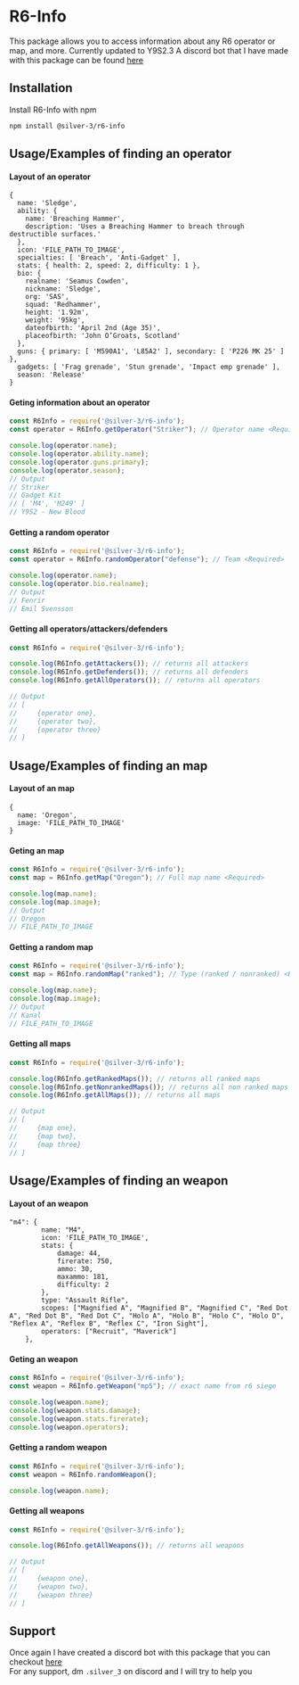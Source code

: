
# R6-Info

This package allows you to access information about any R6 operator or map, and more. Currently updated to Y9S2.3 
A discord bot that I have made with this package can be found [here](https://github.com/Silver-3/R6-operator)

## Installation

Install R6-Info with npm

```bash
npm install @silver-3/r6-info
```
    
## Usage/Examples of finding an operator

#### Layout of an operator
```batch
{
  name: 'Sledge',
  ability: {
    name: 'Breaching Hammer',
    description: 'Uses a Breaching Hammer to breach through destructible surfaces.'
  },
  icon: 'FILE_PATH_TO_IMAGE',
  specialties: [ 'Breach', 'Anti-Gadget' ],
  stats: { health: 2, speed: 2, difficulty: 1 },
  bio: {
    realname: 'Seamus Cowden',
    nickname: 'Sledge',
    org: 'SAS',
    squad: 'Redhammer',
    height: '1.92m',
    weight: '95kg',
    dateofbirth: 'April 2nd (Age 35)',
    placeofbirth: 'John O’Groats, Scotland'
  },
  guns: { primary: [ 'M590A1', 'L85A2' ], secondary: [ 'P226 MK 25' ] },
  gadgets: [ 'Frag grenade', 'Stun grenade', 'Impact emp grenade' ],
  season: 'Release'
}
```

#### Geting information about an operator
```javascript
const R6Info = require('@silver-3/r6-info');
const operator = R6Info.getOperator("Striker"); // Operator name <Required>

console.log(operator.name);
console.log(operator.ability.name);
console.log(operator.guns.primary);
console.log(operator.season);
// Output
// Striker
// Gadget Kit
// [ 'M4', 'M249' ]
// Y9S2 - New Blood
```

#### Getting a random operator
```javascript
const R6Info = require('@silver-3/r6-info');
const operator = R6Info.randomOperator("defense"); // Team <Required>

console.log(operator.name);
console.log(operator.bio.realname);
// Output
// Fenrir
// Emil Svensson
```

#### Getting all operators/attackers/defenders
```javascript
const R6Info = require('@silver-3/r6-info');

console.log(R6Info.getAttackers()); // returns all attackers
console.log(R6Info.getDefenders()); // returns all defenders
console.log(R6Info.getAllOperators()); // returns all operators

// Output
// [
//     {operator one},
//     {operator two},
//     {operator three}
// ]
```

## Usage/Examples of finding an map

#### Layout of an map
```batch
{
  name: 'Oregon',
  image: 'FILE_PATH_TO_IMAGE'
}
```

#### Geting an map
```javascript
const R6Info = require('@silver-3/r6-info');
const map = R6Info.getMap("Oregon"); // Full map name <Required>

console.log(map.name);
console.log(map.image);
// Output
// Oregon
// FILE_PATH_TO_IMAGE
```

#### Getting a random map
```javascript
const R6Info = require('@silver-3/r6-info');
const map = R6Info.randomMap("ranked"); // Type (ranked / nonranked) <Required>

console.log(map.name);
console.log(map.image);
// Output
// Kanal
// FILE_PATH_TO_IMAGE
```

#### Getting all maps
```javascript
const R6Info = require('@silver-3/r6-info');

console.log(R6Info.getRankedMaps()); // returns all ranked maps
console.log(R6Info.getNonrankedMaps()); // returns all non ranked maps
console.log(R6Info.getAllMaps()); // returns all maps

// Output
// [
//     {map one},
//     {map two},
//     {map three}
// ]
```

## Usage/Examples of finding an weapon

#### Layout of an weapon
```batch
"m4": {
        name: "M4",
        icon: 'FILE_PATH_TO_IMAGE',
        stats: {
            damage: 44,
            firerate: 750,
            ammo: 30,
            maxammo: 181,
            difficulty: 2
        },
        type: "Assault Rifle",
        scopes: ["Magnified A", "Magnified B", "Magnified C", "Red Dot A", "Red Dot B", "Red Dot C", "Holo A", "Holo B", "Holo C", "Holo D", "Reflex A", "Reflex B", "Reflex C", "Iron Sight"],
        operators: ["Recruit", "Maverick"]
    },
```

#### Geting an weapon
```javascript
const R6Info = require('@silver-3/r6-info');
const weapon = R6Info.getWeapon("mp5"); // exact name from r6 siege

console.log(weapon.name);
console.log(weapon.stats.damage);
console.log(weapon.stats.firerate);
console.log(weapon.operators);
```

#### Getting a random weapon
```javascript
const R6Info = require('@silver-3/r6-info');
const weapon = R6Info.randomWeapon();

console.log(weapon.name);
```

#### Getting all weapons
```javascript
const R6Info = require('@silver-3/r6-info');

console.log(R6Info.getAllWeapons()); // returns all weapons

// Output
// [
//     {weapon one},
//     {weapon two},
//     {weapon three}
// ]
```

## Support

Once again I have created a discord bot with this package that you can checkout [here](https://github.com/Silver-3/R6-operator)\
For any support, dm `.silver_3` on discord and I will try to help you

